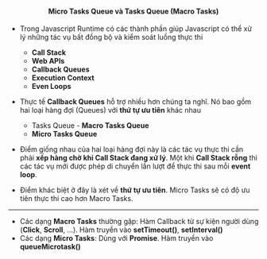 #### <div align="center">Micro Tasks Queue và Tasks Queue (Macro Tasks)</div>

- Trong Javascript Runtime có các thành phần giúp Javascript có thể xử lý những tác vụ bất đồng bộ và kiểm soát luồng thực thi
  - **Call Stack**
  - **Web APIs**
  - **Callback Queues**
  - **Execution Context**
  - **Even Loops**

- Thực tế **Callback Queues** hỗ trợ nhiều hơn chúng ta nghĩ. Nó bao gồm hai loại hàng đợi (Queues) với **thứ tự ưu tiên** khác nhau
  - Tasks Queue - **Macro Tasks Queue**
  - **Micro Tasks Queue**

- Điểm giống nhau của hai loại hàng đợi này là các tác vụ thực thi cần phải **xếp hàng chờ khi Call Stack đang xử lý**. Một khi **Call Stack rỗng** thì các tác vụ mới được phép di chuyển lần lượt để thực thi sau mỗi **event loop**.

- Điểm khác biệt ở đây là xét về **thứ tự ưu tiên**. Micro Tasks sẽ có độ ưu tiên thực thi cao hơn Macro Tasks.
---
- Các dạng **Macro Tasks** thường gặp: Hàm Callback từ sự kiện người dùng (**Click**, **Scroll**, ...). Hàm truyền vào **setTimeout()**, **setInterval()**
- Các dạng **Micro Tasks**: Dùng với **Promise**. Hàm truyền vào **queueMicrotask()**
